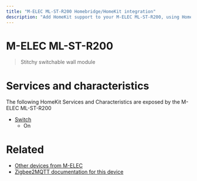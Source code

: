 ```yaml
---
title: "M-ELEC ML-ST-R200 Homebridge/HomeKit integration"
description: "Add HomeKit support to your M-ELEC ML-ST-R200, using Homebridge, Zigbee2MQTT and homebridge-z2m."
---
```

<!---
This file has been GENERATED using src/docgen/docgen.ts
DO NOT EDIT THIS FILE MANUALLY!
-->
# M-ELEC ML-ST-R200
> Stitchy switchable wall module


# Services and characteristics
The following HomeKit Services and Characteristics are exposed by
the M-ELEC ML-ST-R200

* [Switch](../../switch.md)
  * On


# Related
* [Other devices from M-ELEC](../index.md#m-elec)
* [Zigbee2MQTT documentation for this device](https://www.zigbee2mqtt.io/devices/ML-ST-R200.html)